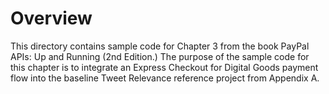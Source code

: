 # Overview

This directory contains sample code for Chapter 3 from the book PayPal APIs: Up and Running (2nd Edition.) The purpose of the sample code for this chapter is to integrate an Express Checkout for Digital Goods payment flow into the baseline Tweet Relevance reference project from Appendix A.
